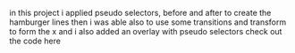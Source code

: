 in this project i applied pseudo selectors, before and after to create the hamburger lines
then i was able also to use some transitions and transform to form the x and i also added an overlay with pseudo selectors check out
the code here 
